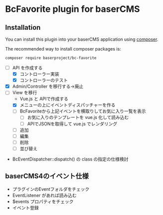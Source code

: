 # BcFavorite plugin for baserCMS

## Installation

You can install this plugin into your baserCMS application using [composer](https://getcomposer.org).

The recommended way to install composer packages is:

```
composer require baserproject/bc-favorite
```

- [ ] API を作成する
  - [x] コントローラー実装
  - [x] コントローラーのテスト
- [x] Admin/Controller を移行する→廃止
- [ ] View を移行
  - Vue.js と APIで作成する
  - [x] メニューの上にイベントディスパッチャーを作る
  - [ ] BcFavoriteから上記イベントを横取りしてお気に入り一覧を表示
    - [ ] お気に入りのテンプレートを vue.js 化して読み込む
    - [ ] APIでJSONを取得して vue.js でレンダリング
  - [ ] 追加
  - [ ] 編集
  - [ ] 削除
  - [ ] 並び替え
- BcEventDispatcher::dispatch() の class の指定の仕様検討

## baserCMS4のイベント仕様

- プラグインのEventフォルダをチェック
- EventListener があれば読み込む
- $events プロパティをチェック
- イベント登録




